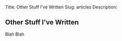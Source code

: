 Title: Other Stuff I've Written
Slug: articles
Description: 

## Other Stuff I've Written

Blah Blah